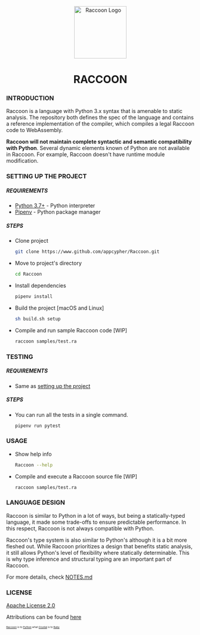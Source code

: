 <div align="center">
    <a href="#" target="_blank">
        <img src="https://image.flaticon.com/icons/svg/2253/2253609.svg" alt="Raccoon Logo" width="140" height="140"></img>
    </a>
</div>

<h1 align="center">RACCOON</h1>

### INTRODUCTION
Raccoon is a language with Python 3.x syntax that is amenable to static analysis. The repository both defines the spec of the language and contains a reference implementation of the compiler, which compiles a legal Raccoon code to WebAssembly.

**Raccoon will not maintain complete syntactic and semantic compatibility with Python**. Several dynamic elements known of Python are not available in Raccoon. For example, Raccoon doesn't have runtime module modification.

### SETTING UP THE PROJECT
##### REQUIREMENTS
- [Python 3.7+](https://www.python.org/downloads/) - Python interpreter
- [Pipenv](https://docs.pipenv.org/en/latest/install/#installing-pipenv) - Python package manager

##### STEPS
- Clone project
    ```sh
    git clone https://www.github.com/appcypher/Raccoon.git
    ```

- Move to project's directory
    ```sh
    cd Raccoon
    ```

- Install dependencies

    ```sh
    pipenv install
    ```

- Build the project [macOS and Linux]
    ```sh
    sh build.sh setup
    ```

- Compile and run sample Raccoon code [WIP]
    ```sh
    raccoon samples/test.ra
    ```

### TESTING
##### REQUIREMENTS
- Same as [setting up the project](#setting-up-the-project)

##### STEPS
- You can run all the tests in a single command.
    ```bash
    pipenv run pytest
    ```

### USAGE
- Show help info
    ```sh
    Raccoon --help
    ```

- Compile and execute a Raccoon source file [WIP]
    ```sh
    raccoon samples/test.ra
    ```

### LANGUAGE DESIGN
Raccoon is similar to Python in a lot of ways, but being a statically-typed language, it made some trade-offs to ensure predictable performance. In this respect, Raccoon is not always compatible with Python.

Raccoon's type system is also similar to Python's although it is a bit more fleshed out. While Raccoon prioritizes a design that benefits static analysis, it still allows Python's level of flexibility where statically determinable. This is why type inference and structural typing are an important part of Raccoon.

For more details, check [NOTES.md](NOTES.md)

### LICENSE
[Apache License 2.0](LICENSE)

Attributions can be found [here](ATTRIBUTIONS.md)



<sup><sup><sub><sub>[Raccoon](#README.md) is to [Python](https://github.com/python/cpython) what [Crystal](https://github.com/crystal-lang/crystal) is to [Ruby](https://github.com/ruby/ruby)<sub></sub></sup></sup>
